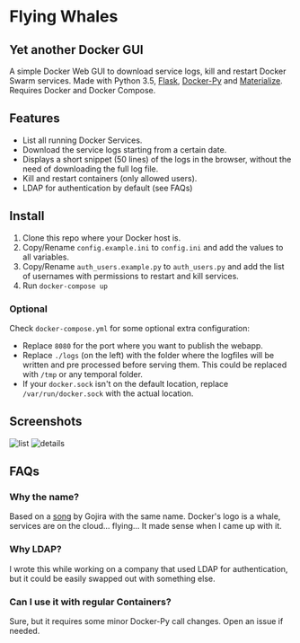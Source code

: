 # Flying Whales

## Yet another Docker GUI

A simple Docker Web GUI to download service logs, kill and restart Docker Swarm services. Made with Python 3.5, [Flask](http://flask.pocoo.org/), [Docker-Py](https://docker-py.readthedocs.io) and [Materialize](http://materializecss.com). Requires Docker and Docker Compose.

## Features

- List all running Docker Services.
- Download the service logs starting from a certain date.
- Displays a short snippet (50 lines) of the logs in the browser, without the need of downloading the full log file.
- Kill and restart containers (only allowed users).
- LDAP for authentication by default (see FAQs)

## Install

1. Clone this repo where your Docker host is.
2. Copy/Rename `config.example.ini` to `config.ini` and add the values to all variables.
3. Copy/Rename `auth_users.example.py` to `auth_users.py` and add the list of usernames with permissions to restart and kill services.
4. Run `docker-compose up`

### Optional

Check `docker-compose.yml` for some optional extra configuration:

- Replace `8080` for the port where you want to publish the webapp.
- Replace `./logs` (on the left) with the folder where the logfiles will be written and pre processed before serving them. This could be replaced with `/tmp` or any temporal folder.
- If your `docker.sock` isn't on the default location, replace `/var/run/docker.sock` with the actual location.

## Screenshots

![list](https://i.imgur.com/G1Kzgnb.png)
![details](https://i.imgur.com/zdtDUf0.png)

## FAQs

### Why the name?

Based on a [song](https://open.spotify.com/track/5OjCsHeByDYEGxMrb1z8KQ) by Gojira with the same name. Docker's logo is a whale, services are on the cloud... flying... It made sense when I came up with it.

### Why LDAP?

I wrote this while working on a company that used LDAP for authentication, but it could be easily swapped out with something else.

### Can I use it with regular Containers?

Sure, but it requires some minor Docker-Py call changes. Open an issue if needed.
